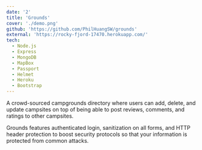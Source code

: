 ```yaml
---
date: '2'
title: 'Grounds'
cover: './demo.png'
github: 'https://github.com/PhilHuangSW/grounds'
external: 'https://rocky-fjord-17470.herokuapp.com/'
tech:
  - Node.js
  - Express
  - MongoDB
  - MapBox
  - Passport
  - Helmet
  - Heroku
  - Bootstrap
---
```


A crowd-sourced campgrounds directory where users can add, delete, and update campsites on top of being able to post reviews, comments, and ratings to other campsites.

Grounds features authenticated login, sanitization on all forms, and HTTP header protection to boost security protocols so that your information is protected from common attacks.
